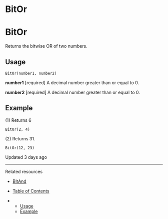 # BitOr

# BitOr

Returns the bitwise OR of two numbers.

## Usage

`BitOr(number1, number2)`

**number1** [required] A decimal number greater than or equal to 0.

**number2** [required] A decimal number greater than or equal to 0.

## Example

(1) Returns 6

`BitOr(2, 4)`

(2) Returns 31.

`BitOr(12, 23)`

Updated 3 days ago

---

Related resources

* [BitAnd](/docs/bitand)

* [Table of Contents](#)
* + [Usage](#usage)
  + [Example](#example)